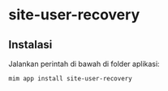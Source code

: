 # site-user-recovery

## Instalasi

Jalankan perintah di bawah di folder aplikasi:

```
mim app install site-user-recovery
```
